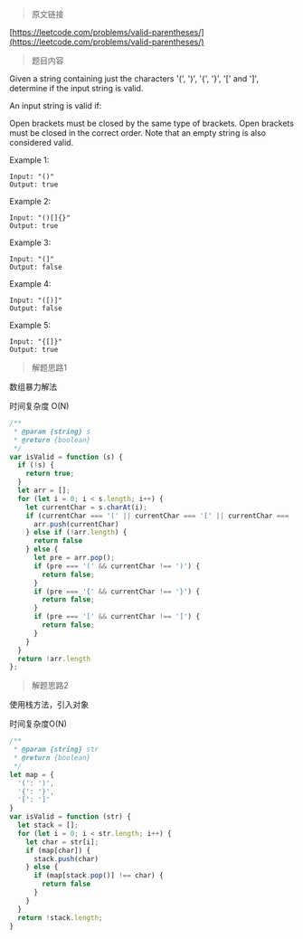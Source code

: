 > 原文链接

[https://leetcode.com/problems/valid-parentheses/](https://leetcode.com/problems/valid-parentheses/)
> 题目内容

Given a string containing just the characters '(', ')', '{', '}', '[' and ']', determine if the input string is valid.

An input string is valid if:

Open brackets must be closed by the same type of brackets.
Open brackets must be closed in the correct order.
Note that an empty string is also considered valid.

Example 1:
```t
Input: "()"
Output: true
```
Example 2:
```t
Input: "()[]{}"
Output: true
```
Example 3:
```t
Input: "(]"
Output: false
```
Example 4:
```t
Input: "([)]"
Output: false
```
Example 5:
```t
Input: "{[]}"
Output: true
```

> 解题思路1

数组暴力解法

时间复杂度 O(N)

```js
/**
 * @param {string} s
 * @return {boolean}
 */
var isValid = function (s) {
  if (!s) {
    return true;
  }
  let arr = [];
  for (let i = 0; i < s.length; i++) {
    let currentChar = s.charAt(i);
    if (currentChar === '(' || currentChar === '[' || currentChar === '{') {
      arr.push(currentChar)
    } else if (!arr.length) {
      return false
    } else {
      let pre = arr.pop();
      if (pre === '(' && currentChar !== ')') {
        return false;
      }
      if (pre === '{' && currentChar !== '}') {
        return false;
      }
      if (pre === '[' && currentChar !== ']') {
        return false;
      }
    }
  }
  return !arr.length
};
```

> 解题思路2

使用栈方法，引入对象

时间复杂度O(N)
```js
/**
 * @param {string} str
 * @return {boolean}
 */
let map = {
  '(': ')',
  '{': '}',
  '[': ']'
}
var isValid = function (str) {
  let stack = [];
  for (let i = 0; i < str.length; i++) {
    let char = str[i];
    if (map[char]) {
      stack.push(char)
    } else {
      if (map[stack.pop()] !== char) {
        return false
      }
    }
  }
  return !stack.length;
}
```